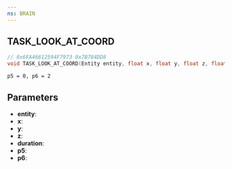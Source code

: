 ```yaml
---
ns: BRAIN
---
```

## TASK_LOOK_AT_COORD

```c
// 0x6FA46612594F7973 0x7B784DD8
void TASK_LOOK_AT_COORD(Entity entity, float x, float y, float z, float duration, Any p5, Any p6);
```

```
p5 = 0, p6 = 2  
```

## Parameters
* **entity**: 
* **x**: 
* **y**: 
* **z**: 
* **duration**: 
* **p5**: 
* **p6**: 

